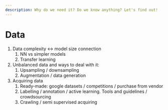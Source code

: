 ```yaml
---
description: Why do we need it? Do we know anything? Let's find out!
---
```


# Data

1. Data complexity &lt;-&gt; model size connection
   1. NN vs simpler models
   2. Transfer learning
2. Unbalanced data and ways to deal with it:
   1. Upsampling / downsampling
   2. Augmentation / data generation
3. Acquiring data
   1. Ready-made: google datasets / competitions / purchase from vendor
   2. Labelling / annotation / active learning. Tools and guidelines / crowdsourcing
   3. Crawling / semi supervised acquiring

